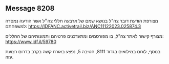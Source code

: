 ## Message 8208

מצורפת הודעת דובר צה"ל בנושא שמם של ארבעה חללי צה״ל אשר הודעה נמסרה למשפחתם: https://IDFANC.activetrail.biz/ANC11122023.025874.3

מצורף קישור לאתר צה"ל, בו מפורסמים ומתעדכנים פרטיהם ותמונותיהם של החללים: https://www.idf.il/59780

בנוסף, לוחם במילואים בגדוד 8111, חטיבה 5, נפצע באורח קשה בקרב בדרום רצועת עזה.

